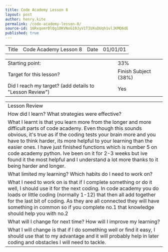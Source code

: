 ```yaml
---
title: Code Academy Lesson 8
layout: post
author: henry.kite
permalink: /code-academy-lesson-8/
source-id: 16RxqomrDlQg10KVNoG10JyV1TIUXuDUqh1vlJKMQ6dE
published: true
---
```

<table>
  <tr>
    <td>Title</td>
    <td>Code Academy Lesson 8</td>
    <td>Date</td>
    <td>01/01/01</td>
  </tr>
</table>


<table>
  <tr>
    <td>Starting point:</td>
    <td>33%</td>
  </tr>
  <tr>
    <td>Target for this lesson?</td>
    <td>Finish Subject (38%)</td>
  </tr>
  <tr>
    <td>Did I reach my target? 
(add details to "Lesson Review")</td>
    <td> Yes</td>
  </tr>
</table>


<table>
  <tr>
    <td>Lesson Review</td>
  </tr>
  <tr>
    <td>How did I learn? What strategies were effective? </td>
  </tr>
  <tr>
    <td>What I learnt is that you learn more from the longer and more difficult parts of code academy. Even though this sounds obvious, it's true as if the coding tests your brain more and you have to think harder, its more helpful to your learning than the easier ones. I have just finished functions which is number 5 on code academy python. Ive been on it for 2-3 weeks but ive found it the most helpful and I understand a lot more thanks to it being harder and longer.</td>
  </tr>
  <tr>
    <td>What limited my learning? Which habits do I need to work on? </td>
  </tr>
  <tr>
    <td>What I need to work on is that if I complete something or do it well, I should use it for the next coding. In code academy you do loads or little coding (normally 1-12) that then all add together for the last bit of coding. As they are all connected they will have something in common so if you  complete no.1 that knowledge should help you with no.2</td>
  </tr>
  <tr>
    <td>What will I change for next time? How will I improve my learning?</td>
  </tr>
  <tr>
    <td>What I will change is that if I do something well or find it easy, I should use that to my advantage and it will probably help in later coding and obstacles I will need to tackle.</td>
  </tr>
</table>


